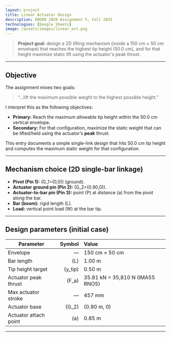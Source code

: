 ```yaml
---
layout: project
title: Linear Actuator Design
description: ENGRD 2020 Assignment 5, Fall 2025
technologies: [Google Sheets]
image: /assets/images/linear_act.png
---
```


> **Project goal:** design a 2D lifting mechanism (inside a 150 cm × 50 cm envelope) that reaches the highest tip height (50.0 cm), and for that height maximize static lift using the actuator's peak thrust.

---

## Objective
The assignment mixes two goals:

> “…lift the maximum possible weight to the highest possible height.”

I interpret this as the following objectives:

- **Primary:** Reach the maximum allowable tip height within the 50.0 cm vertical envelope.  
- **Secondary:** For that configuration, maximize the static weight that can be lifted/held using the actuator’s **peak** thrust.

This entry documents a simple single-link design that hits 50.0 cm tip height and computes the maximum static weight for that configuration.

---

## Mechanism choice (2D single-bar linkage)

- **Pivot (Pin 1):** \(G_1=(0,0)\) (ground).  
- **Actuator ground pin (Pin 2):** \(G_2=(0.90,0)\).  
- **Actuator-to-bar pin (Pin 3):** point \(P\) at distance \(a\) from the pivot along the bar.  
- **Bar (boom):** rigid length \(L\).  
- **Load:** vertical point load \(W\) at the bar tip.

---

## Design parameters (initial case)

| Parameter | Symbol | Value |
|---|---:|:---|
| Envelope | — | 150 cm × 50 cm |
| Bar length | \(L\) | 1.00 m |
| Tip height target | \(y_tip\) | 0.50 m |
| Actuator peak thrust | \(F_a\) | 35.81 kN = 35,810 N (IMA55 RNO5) |
| Max actuator stroke | — | 457 mm |
| Actuator base | \(G_2\) | (0.90 m, 0) |
| Actuator attach point | \(a\) | 0.85 m |

---
